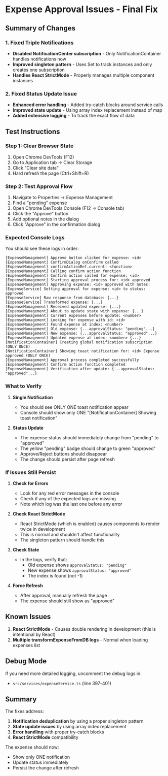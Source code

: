 # Expense Approval Issues - Final Fix

## Summary of Changes

### 1. Fixed Triple Notifications
- **Disabled NotificationCenter subscription** - Only NotificationContainer handles notifications now
- **Improved singleton pattern** - Uses Set to track instances and only creates one subscription
- **Handles React StrictMode** - Properly manages multiple component instances

### 2. Fixed Status Update Issue
- **Enhanced error handling** - Added try-catch blocks around service calls
- **Improved state update** - Using array index replacement instead of map
- **Added extensive logging** - To track the exact flow of data

## Test Instructions

### Step 1: Clear Browser State
1. Open Chrome DevTools (F12)
2. Go to Application tab → Clear Storage
3. Click "Clear site data"
4. Hard refresh the page (Ctrl+Shift+R)

### Step 2: Test Approval Flow
1. Navigate to Properties → Expense Management
2. Find a "pending" expense
3. Open Chrome DevTools Console (F12 → Console tab)
4. Click the "Approve" button
5. Add optional notes in the dialog
6. Click "Approve" in the confirmation dialog

### Expected Console Logs
You should see these logs in order:
```
[ExpenseManagement] Approve button clicked for expense: <id>
[ExpenseManagement] ConfirmDialog onConfirm called
[ExpenseManagement] confirmActionRef.current: <function>
[ExpenseManagement] Calling confirm action function
[ExpenseManagement] Confirm action called for expense: <id>
[ExpenseManagement] Starting approval process for: <id> approved
[ExpenseManagement] Approving expense: <id> approved with notes: 
[ExpenseService] Setting approval for expense: <id> to status: approved
[ExpenseService] Raw response from database: {...}
[ExpenseService] Transformed expense: {...}
[ExpenseManagement] Received updated expense: {...}
[ExpenseManagement] About to update state with expense: {...}
[ExpenseManagement] Current expenses before update: <number>
[ExpenseManagement] Looking for expense with id: <id>
[ExpenseManagement] Found expense at index: <number>
[ExpenseManagement] Old expense: {...approvalStatus: "pending"...}
[ExpenseManagement] New expense: {...approvalStatus: "approved"...}
[ExpenseManagement] Updated expense at index: <number> {...}
[NotificationContainer] Creating global notification subscription (ONLY ONCE)
[NotificationContainer] Showing toast notification for: <id> Expense approved (ONLY ONCE)
[ExpenseManagement] Approval process completed successfully
[ExpenseManagement] Confirm action function completed
[ExpenseManagement] Verification after update: {...approvalStatus: "approved"...}
```

### What to Verify

1. **Single Notification**
   - You should see ONLY ONE toast notification appear
   - Console should show only ONE "[NotificationContainer] Showing toast notification"

2. **Status Update**
   - The expense status should immediately change from "pending" to "approved"
   - The yellow "pending" badge should change to green "approved"
   - Approve/Reject buttons should disappear
   - The change should persist after page refresh

### If Issues Still Persist

1. **Check for Errors**
   - Look for any red error messages in the console
   - Check if any of the expected logs are missing
   - Note which log was the last one before any error

2. **Check React StrictMode**
   - React StrictMode (which is enabled) causes components to render twice in development
   - This is normal and shouldn't affect functionality
   - The singleton pattern should handle this

3. **Check State**
   - In the logs, verify that:
     - Old expense shows `approvalStatus: "pending"`
     - New expense shows `approvalStatus: "approved"`
     - The index is found (not -1)

4. **Force Refresh**
   - After approval, manually refresh the page
   - The expense should still show as "approved"

## Known Issues

1. **React StrictMode** - Causes double rendering in development (this is intentional by React)
2. **Multiple transformExpenseFromDB logs** - Normal when loading expenses list

## Debug Mode

If you need more detailed logging, uncomment the debug logs in:
- `src/services/expenseService.ts` (line 397-401)

## Summary

The fixes address:
1. **Notification deduplication** by using a proper singleton pattern
2. **State update issues** by using array index replacement
3. **Error handling** with proper try-catch blocks
4. **React StrictMode** compatibility

The expense should now:
- Show only ONE notification
- Update status immediately
- Persist the change after refresh

